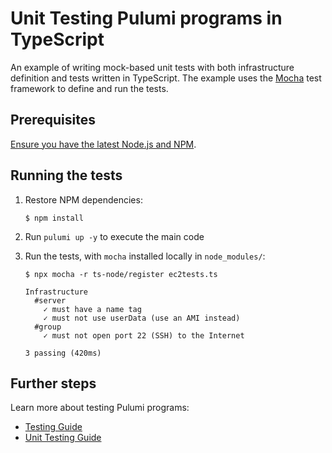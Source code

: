 # Unit Testing Pulumi programs in TypeScript

An example of writing mock-based unit tests with both infrastructure definition and tests written in TypeScript. The example uses the [Mocha](https://mochajs.org/) test framework to define and run the tests.

## Prerequisites

[Ensure you have the latest Node.js and NPM](https://nodejs.org/en/download/).

## Running the tests

1.  Restore NPM dependencies:

    ```
    $ npm install
    ```

2. Run `pulumi up -y` to execute the main code 
3. Run the tests, with `mocha` installed locally in `node_modules/`:

    ``` 
    $ npx mocha -r ts-node/register ec2tests.ts

    Infrastructure
      #server
        ✓ must have a name tag
        ✓ must not use userData (use an AMI instead)
      #group
        ✓ must not open port 22 (SSH) to the Internet

    3 passing (420ms)
    ```

## Further steps

Learn more about testing Pulumi programs:

- [Testing Guide](https://www.pulumi.com/docs/guides/testing/)
- [Unit Testing Guide](https://www.pulumi.com/docs/guides/testing/unit/)


